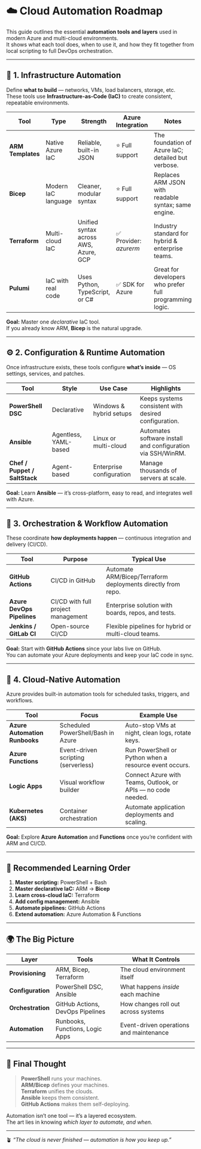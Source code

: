 # ☁️ Cloud Automation Roadmap

This guide outlines the essential **automation tools and layers** used in modern Azure and multi-cloud environments.  
It shows what each tool does, when to use it, and how they fit together from local scripting to full DevOps orchestration.

---

## 🧩 1. Infrastructure Automation

Define **what to build** — networks, VMs, load balancers, storage, etc.  
These tools use **Infrastructure-as-Code (IaC)** to create consistent, repeatable environments.

| Tool | Type | Strength | Azure Integration | Notes |
|------|------|-----------|------------------|-------|
| **ARM Templates** | Native Azure IaC | Reliable, built-in JSON | ⭐ Full support | The foundation of Azure IaC; detailed but verbose. |
| **Bicep** | Modern IaC language | Cleaner, modular syntax | ⭐ Full support | Replaces ARM JSON with readable syntax; same engine. |
| **Terraform** | Multi-cloud IaC | Unified syntax across AWS, Azure, GCP | ✅ Provider: *azurerm* | Industry standard for hybrid & enterprise teams. |
| **Pulumi** | IaC with real code | Uses Python, TypeScript, or C# | ✅ SDK for Azure | Great for developers who prefer full programming logic. |

**Goal:** Master one *declarative* IaC tool.  
If you already know ARM, **Bicep** is the natural upgrade.

---

## ⚙️ 2. Configuration & Runtime Automation

Once infrastructure exists, these tools configure **what’s inside** — OS settings, services, and patches.

| Tool | Style | Use Case | Highlights |
|------|--------|-----------|------------|
| **PowerShell DSC** | Declarative | Windows & hybrid setups | Keeps systems consistent with desired configuration. |
| **Ansible** | Agentless, YAML-based | Linux or multi-cloud | Automates software install and configuration via SSH/WinRM. |
| **Chef / Puppet / SaltStack** | Agent-based | Enterprise configuration | Manage thousands of servers at scale. |

**Goal:** Learn **Ansible** — it’s cross-platform, easy to read, and integrates well with Azure.

---

## 🚀 3. Orchestration & Workflow Automation

These coordinate **how deployments happen** — continuous integration and delivery (CI/CD).

| Tool | Purpose | Typical Use |
|------|----------|-------------|
| **GitHub Actions** | CI/CD in GitHub | Automate ARM/Bicep/Terraform deployments directly from repo. |
| **Azure DevOps Pipelines** | CI/CD with full project management | Enterprise solution with boards, repos, and tests. |
| **Jenkins / GitLab CI** | Open-source CI/CD | Flexible pipelines for hybrid or multi-cloud teams. |

**Goal:** Start with **GitHub Actions** since your labs live on GitHub.  
You can automate your Azure deployments and keep your IaC code in sync.

---

## 🔁 4. Cloud-Native Automation

Azure provides built-in automation tools for scheduled tasks, triggers, and workflows.

| Tool | Focus | Example Use |
|------|--------|-------------|
| **Azure Automation Runbooks** | Scheduled PowerShell/Bash in Azure | Auto-stop VMs at night, clean logs, rotate keys. |
| **Azure Functions** | Event-driven scripting (serverless) | Run PowerShell or Python when a resource event occurs. |
| **Logic Apps** | Visual workflow builder | Connect Azure with Teams, Outlook, or APIs — no code needed. |
| **Kubernetes (AKS)** | Container orchestration | Automate application deployments and scaling. |

**Goal:** Explore **Azure Automation** and **Functions** once you’re confident with ARM and CI/CD.

---

## 🧭 Recommended Learning Order

1. **Master scripting:** PowerShell + Bash  
2. **Master declarative IaC:** ARM → **Bicep**  
3. **Learn cross-cloud IaC:** Terraform  
4. **Add config management:** Ansible  
5. **Automate pipelines:** GitHub Actions  
6. **Extend automation:** Azure Automation & Functions  

---

## 🌍 The Big Picture

| Layer | Tools | What It Controls |
|-------|-------|------------------|
| **Provisioning** | ARM, Bicep, Terraform | The cloud environment itself |
| **Configuration** | PowerShell DSC, Ansible | What happens *inside* each machine |
| **Orchestration** | GitHub Actions, DevOps Pipelines | How changes roll out across systems |
| **Automation** | Runbooks, Functions, Logic Apps | Event-driven operations and maintenance |

---

## 💬 Final Thought

> **PowerShell** runs your machines.  
> **ARM/Bicep** defines your machines.  
> **Terraform** unifies the clouds.  
> **Ansible** keeps them consistent.  
> **GitHub Actions** makes them self-deploying.

Automation isn’t one tool — it’s a layered ecosystem.  
The art lies in knowing *which layer to automate, and when.*

---

🪴 *“The cloud is never finished — automation is how you keep up.”*
